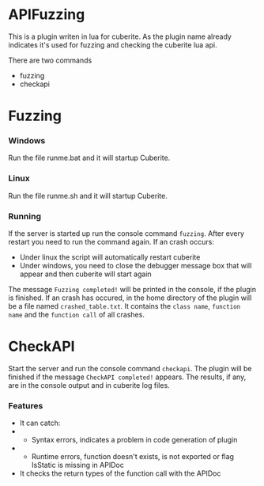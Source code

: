 # APIFuzzing

This is a plugin writen in lua for cuberite. As the plugin name already indicates it's used for fuzzing and checking the cuberite lua api.

There are two commands
* fuzzing
* checkapi

# Fuzzing
### Windows
Run the file runme.bat and it will startup Cuberite.

### Linux
Run the file runme.sh and it will startup Cuberite.

### Running
If the server is started up run the console command `fuzzing`. After every restart you need to run the command again.
If an crash occurs:
* Under linux the script will automatically restart cuberite
* Under windows, you need to close the debugger message box that will appear and then cuberite will start again

The message `Fuzzing completed!` will be printed in the console, if the plugin is finished.
If an crash has occured, in the home directory of the plugin will be a file named `crashed_table.txt`.
It contains the `class name`, `function name` and the `function call` of all crashes.

# CheckAPI
Start the server and run the console command `checkapi`. The plugin will be finished if the message `CheckAPI completed!` appears. The results, if any, are in the console output and in cuberite log files.

### Features
* It can catch:
* - Syntax errors, indicates a problem in code generation of plugin
* - Runtime errors, function doesn't exists, is not exported or flag IsStatic is missing in APIDoc
* It checks the return types of the function call with the APIDoc
